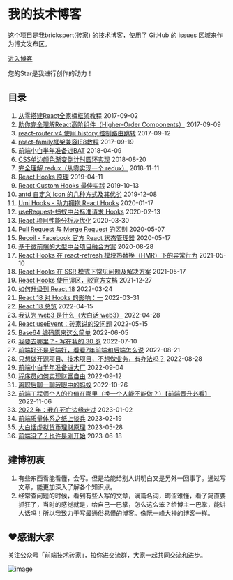 # 我的技术博客

这个项目是我brickspert(砖家) 的技术博客，使用了 GitHub 的 issues 区域来作为博文发布区。

[进入博客](https://github.com/brickspert/blog/issues)

您的Star是我进行创作的动力！

## 目录

1. [从零搭建React全家桶框架教程](https://github.com/brickspert/blog/issues/1) 2017-09-02
1. [助你完全理解React高阶组件（Higher-Order Components）](https://github.com/brickspert/blog/issues/2)  2017-09-09
1. [react-router v4 使用 history 控制路由跳转](https://github.com/brickspert/blog/issues/3)  2017-09-12
1. [react-family框架兼容IE8教程](https://github.com/brickspert/blog/issues/5) 2017-09-19
1. [前端小白半年准备进BAT](https://github.com/brickspert/blog/issues/16) 2018-04-09
1. [CSS单边颜色渐变倒计时圆环实现](https://github.com/brickspert/blog/issues/20) 2018-08-20
1. [完全理解 redux（从零实现一个 redux）](https://github.com/brickspert/blog/issues/22) 2018-11-11
1. [React Hooks 原理](https://github.com/brickspert/blog/issues/26) 2019-04-11
1. [React Custom Hooks 最佳实践](https://github.com/brickspert/blog/issues/31) 2019-10-13
1. [antd 自定义 Icon 的几种方式及其优劣](https://github.com/brickspert/blog/issues/33) 2019-12-08
1. [Umi Hooks - 助力拥抱 React Hooks](https://github.com/brickspert/blog/issues/34) 2020-01-17
1. [useRequest-蚂蚁中台标准请求 Hooks](https://github.com/brickspert/blog/issues/35) 2020-02-13
1. [React 项目性能分析及优化](https://github.com/brickspert/blog/issues/36) 2020-03-30
1. [Pull Request 与 Merge Request 的区别](https://github.com/brickspert/blog/issues/37) 2020-05-07
1. [Recoil - Facebook 官方 React 状态管理器](https://github.com/brickspert/blog/issues/38) 2020-05-17
1. [基于微前端的大型中台项目融合方案](https://github.com/brickspert/blog/issues/41) 2020-08-28
1. [React Hooks 在 react-refresh 模块热替换（HMR）下的异常行为](https://github.com/brickspert/blog/issues/42) 2021-05-10
1. [React Hooks 在 SSR 模式下常见问题及解决方案](https://github.com/brickspert/blog/issues/43) 2021-05-17
1. [React Hooks 使用误区，驳官方文档](https://github.com/brickspert/blog/issues/45) 2021-12-27
1. [如何升级到 React 18](https://github.com/brickspert/blog/issues/46) 2022-03-24
1. [React 18 对 Hooks 的影响：一](https://github.com/brickspert/blog/issues/47) 2022-03-31
1. [React 18 总览](https://github.com/brickspert/blog/issues/48) 2022-04-15
1. [我认为 web3 是什么（大白话 web3）](https://github.com/brickspert/blog/issues/49) 2022-04-28
1. [React useEvent：砖家说的没问题](https://github.com/brickspert/blog/issues/50) 2022-05-15
1. [Base64 编码原来这么简单](https://github.com/brickspert/blog/issues/51) 2022-06-05
1. [我要去哪里？- 写在我的 30 岁](https://github.com/brickspert/blog/issues/53) 2022-07-10
1. [前端好还是后端好，看看7年前端和后端怎么说](https://github.com/brickspert/blog/issues/54) 2022-08-21
1. [只想做开源项目、技术项目，不想做业务，有办法吗？](https://github.com/brickspert/blog/issues/55) 2022-08-28
1. [前端小白半年准备进大厂](https://github.com/brickspert/blog/issues/56) 2022-09-04
1. [程序员如何实现财富自由](https://github.com/brickspert/blog/issues/57) 2022-09-12
1. [离职后聊一聊我眼中的蚂蚁](https://github.com/brickspert/blog/issues/58) 2022-10-26
1. [前端工程师个人的价值在哪里（换一个人能不能做？）【前端晋升必看】](https://github.com/brickspert/blog/issues/59) 2022-11-06
1. [2022 年：我在死亡边缘走过](https://github.com/brickspert/blog/issues/61) 2023-01-02
1. [前端质量体系之纸上谈兵](https://github.com/brickspert/blog/issues/62) 2023-02-19
1. [大白话虚拟货币理财原理](https://github.com/brickspert/blog/issues/63) 2023-05-28
1. [前端没了？也许是刚开始](https://github.com/brickspert/blog/issues/64) 2023-06-18


## 建博初衷

1. 有些东西看能看懂，会写。但是给能给别人讲明白又是另外一回事了。通过写文章，能更加深入了解各个知识点。
2. 经常查问题的时候，看到有些人写的文章，满篇名词，晦涩难懂，看了简直要抓狂了，当时的感觉就是，给自己一巴掌，怎么这么笨？给博主一巴掌，能讲人话吗！所以我致力于写最通俗易懂的博客。像[阮一峰](http://www.ruanyifeng.com/blog/)大神的博客一样。

## ❤️感谢大家

关注公众号「前端技术砖家」，拉你进交流群，大家一起共同交流和进步。

![image](https://user-images.githubusercontent.com/12526493/80437152-76f00400-8933-11ea-8a95-edda05152736.png)

